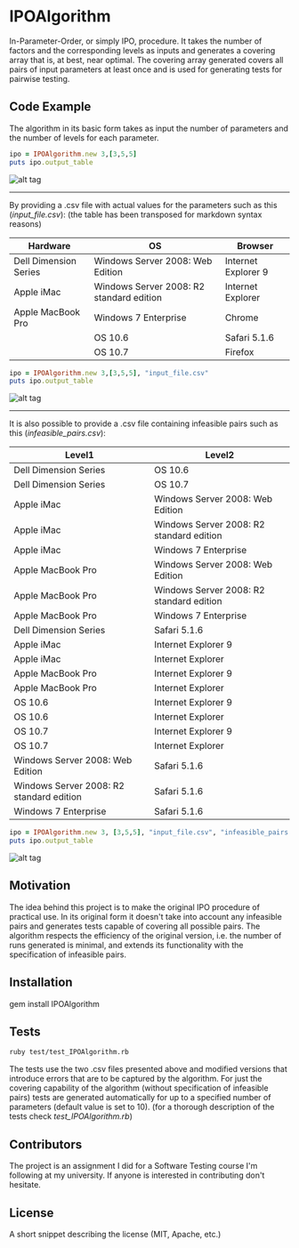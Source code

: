 # IPOAlgorithm
In-Parameter-Order, or simply IPO, procedure. It takes the number of factors and the corresponding levels as inputs and generates a covering array that is, at best, near optimal. The covering array generated covers all pairs of input parameters at least once and is used for generating tests for pairwise testing.


## Code Example

The algorithm in its basic form takes as input the number of parameters and the number of levels for each parameter.

```ruby
ipo = IPOAlgorithm.new 3,[3,5,5]
puts ipo.output_table
```
![alt tag](https://github.com/mihaisoldan/IPO-Algorithm/examples/example1.jpg)

******

By providing a .csv file with actual values for the parameters such as this (*input_file.csv*): (the table has been transposed for markdown syntax reasons)

| Hardware              | OS                                       | Browser             |
|-----------------------|------------------------------------------|---------------------|
| Dell Dimension Series | Windows Server 2008: Web Edition         | Internet Explorer 9 |
| Apple iMac            | Windows Server 2008: R2 standard edition | Internet Explorer   |
| Apple MacBook Pro     | Windows 7 Enterprise                     | Chrome              |
|                       | OS 10.6                                  | Safari 5.1.6        |
|                       | OS 10.7                                  | Firefox             |


```ruby
ipo = IPOAlgorithm.new 3,[3,5,5], "input_file.csv"
puts ipo.output_table
```
![alt tag](https://github.com/mihaisoldan/IPOAlgorithm/blob/master/examples/example2.png)

******

It is also possible to provide a .csv file containing infeasible pairs such as this (*infeasible_pairs.csv*):

| Level1                                   | Level2                                   |
|------------------------------------------|------------------------------------------|
| Dell Dimension Series                    | OS 10.6                                  |
| Dell Dimension Series                    | OS 10.7                                  |
| Apple iMac                               | Windows Server 2008: Web Edition         |
| Apple iMac                               | Windows Server 2008: R2 standard edition |
| Apple iMac                               | Windows 7 Enterprise                     |
| Apple MacBook Pro                        | Windows Server 2008: Web Edition         |
| Apple MacBook Pro                        | Windows Server 2008: R2 standard edition |
| Apple MacBook Pro                        | Windows 7 Enterprise                     |
| Dell Dimension Series                    | Safari 5.1.6                             |
| Apple iMac                               | Internet Explorer 9                      |
| Apple iMac                               | Internet Explorer                        |
| Apple MacBook Pro                        | Internet Explorer 9                      |
| Apple MacBook Pro                        | Internet Explorer                        |
| OS 10.6                                  | Internet Explorer 9                      |
| OS 10.6                                  | Internet Explorer                        |
| OS 10.7                                  | Internet Explorer 9                      |
| OS 10.7                                  | Internet Explorer                        |
| Windows Server 2008: Web Edition         | Safari 5.1.6                             |
| Windows Server 2008: R2 standard edition | Safari 5.1.6                             |
| Windows 7 Enterprise                     | Safari 5.1.6                             |

```ruby
ipo = IPOAlgorithm.new 3, [3,5,5], "input_file.csv", "infeasible_pairs.csv"
puts ipo.output_table
```
![alt tag](https://github.com/mihaisoldan/IPOAlgorithm/blob/master/examples/example3.png)


## Motivation

The idea behind this project is to make the original IPO procedure of practical use. In its original form it doesn't take into account any infeasible pairs and generates tests capable of covering all possible pairs. The algorithm respects the efficiency of the original version, i.e. the number of runs generated is minimal, and extends its functionality with the specification of infeasible pairs.

## Installation

gem install IPOAlgorithm


## Tests

```bash
ruby test/test_IPOAlgorithm.rb
```
The tests use the two .csv files presented above and modified versions that introduce errors that are to be captured by the algorithm.
For just the covering capability of the algorithm (without specification of infeasible pairs) tests are generated automatically for up to a specified number of parameters (default value is set to 10). (for a thorough description of the tests check *test_IPOAlgorithm.rb*)

## Contributors

The project is an assignment I did for a Software Testing course I'm following at my university. If anyone is interested in contributing don't hesitate.

## License

A short snippet describing the license (MIT, Apache, etc.)
